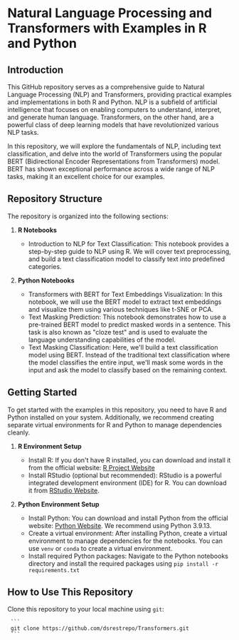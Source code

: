 # Natural Language Processing and Transformers with Examples in R and Python


## Introduction

This GitHub repository serves as a comprehensive guide to Natural Language Processing (NLP) and Transformers, providing practical examples and implementations in both R and Python. NLP is a subfield of artificial intelligence that focuses on enabling computers to understand, interpret, and generate human language. Transformers, on the other hand, are a powerful class of deep learning models that have revolutionized various NLP tasks.

In this repository, we will explore the fundamentals of NLP, including text classification, and delve into the world of Transformers using the popular BERT (Bidirectional Encoder Representations from Transformers) model. BERT has shown exceptional performance across a wide range of NLP tasks, making it an excellent choice for our examples.

## Repository Structure

The repository is organized into the following sections:

1. **R Notebooks**
   - Introduction to NLP for Text Classification: This notebook provides a step-by-step guide to NLP using R. We will cover text preprocessing, and build a text classification model to classify text into predefined categories.

2. **Python Notebooks**
   - Transformers with BERT for Text Embeddings Visualization: In this notebook, we will use the BERT model to extract text embeddings and visualize them using various techniques like t-SNE or PCA.
   - Text Masking Prediction: This notebook demonstrates how to use a pre-trained BERT model to predict masked words in a sentence. This task is also known as "cloze test" and is used to evaluate the language understanding capabilities of the model.
   - Text Masking Classification: Here, we'll build a text classification model using BERT. Instead of the traditional text classification where the model classifies the entire input, we'll mask some words in the input and ask the model to classify based on the remaining context.

## Getting Started

To get started with the examples in this repository, you need to have R and Python installed on your system. Additionally, we recommend creating separate virtual environments for R and Python to manage dependencies cleanly.

1. **R Environment Setup**
   - Install R: If you don't have R installed, you can download and install it from the official website: [R Project Website](https://www.r-project.org/)
   - Install RStudio (optional but recommended): RStudio is a powerful integrated development environment (IDE) for R. You can download it from [RStudio Website](https://www.rstudio.com/).

2. **Python Environment Setup**
   - Install Python: You can download and install Python from the official website: [Python Website](https://www.python.org/). We recommend using Python 3.9.13.
   - Create a virtual environment: After installing Python, create a virtual environment to manage dependencies for the notebooks. You can use `venv` or `conda` to create a virtual environment.
   - Install required Python packages: Navigate to the Python notebooks directory and install the required packages using `pip install -r requirements.txt`

## How to Use This Repository

Clone this repository to your local machine using `git`:

     ```
     git clone https://github.com/dsrestrepo/Transformers.git
     ```

